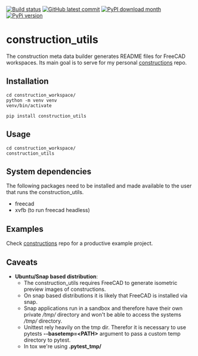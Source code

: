 [![Build status](https://github.com/twyleg/construction_utils/actions/workflows/tests.yaml/badge.svg)]()
[![GitHub latest commit](https://badgen.net/github/last-commit/twyleg/construction_utils)](https://GitHub.com/twyleg/construction_utils/commit/)
[![PyPI download month](https://img.shields.io/pypi/dm/construction-utils)](https://pypi.python.org/pypi/constructions-utils/)
[![PyPi version](https://badgen.net/pypi/v/construction-utils/)](https://pypi.org/project/constructions-utils)


# construction_utils

The construction meta data builder generates README files for FreeCAD workspaces.
Its main goal is to serve for my personal [constructions](https://github.com/twyleg/constructions) repo. 

## Installation

    cd construction_workspace/
    python -m venv venv
    venv/bin/activate

    pip install construction_utils

## Usage

    cd construction_workspace/
    construction_utils

## System dependencies

The following packages need to be installed and made available to the user that runs the construction_utils.

* freecad
* xvfb (to run freecad headless)

## Examples

Check [constructions](https://github.com/twyleg/constructions) repo for a productive example project.

## Caveats

* **Ubuntu/Snap based distribution**: 
    * The construction_utils requires FreeCAD to generate isometric preview images of constructions.
    * On snap based distributions it is likely that FreeCAD is installed via snap.
    * Snap applications run in a sandbox and therefore have their own private */tmp/* directory and won't be able to access the systems */tmp/* directory.
    * Unittest rely heavily on the tmp dir. Therefor it is necessary to use pytests **--basetemp=\<PATH\>** argument to pass a custom temp directory to pytest.
    * In tox we're using **.pytest_tmp/**